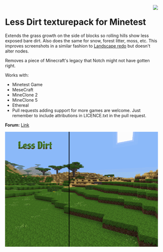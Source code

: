 <img src="https://raw.githubusercontent.com/wiki/treer/amidstest/screenshots/150px-Minetest-logo.png" align="right" />

# Less Dirt texturepack for Minetest

Extends the grass growth on the side of blocks so rolling hills show less exposed bare dirt. Also does the same for snow, forest litter, moss, etc. This improves screenshots in a similar fashion to [Landscape redo](https://forum.minetest.net/viewtopic.php?t=20032) but doesn't alter nodes.

Removes a piece of Minecraft's legacy that Notch might not have gotten right. 

Works with:
* Minetest Game
* MeseCraft
* MineClone 2
* MineClone 5
* Ethereal
* Pull requests adding support for more games are welcome. Just remember to include attributions in LICENCE.txt in the pull request.

**Forum:** [Link](https://forum.minetest.net/viewtopic.php?t=23753)

<img src="screenshot.png"/>